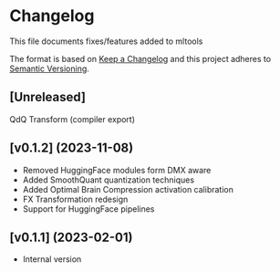 # Changelog

This file documents fixes/features added to mltools

The format is based on [Keep a Changelog](http://keepachangelog.com/)
and this project adheres to [Semantic Versioning](http://semver.org/).

## [Unreleased]
QdQ Transform (compiler export)

## [v0.1.2] (2023-11-08)

- Removed HuggingFace modules form DMX aware
- Added SmoothQuant quantization techniques
- Added Optimal Brain Compression activation calibration
- FX Transformation redesign
- Support for HuggingFace pipelines

## [v0.1.1] (2023-02-01)

- Internal version
